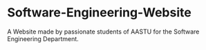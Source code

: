 # Software-Engineering-Website
A Website made by passionate students of AASTU for the Software Engineering Department.
